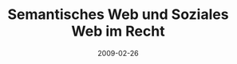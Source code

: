 ---
abstract: ''
authors:
- Gerald Fischer
- Thomas Grechenig
- Bernhard Horn
- Roman Trabitsch
- Johann Wachter
date: '2009-02-26'
featured: false
publication_types:
- '0'
publishDate: '2009-02-26'
title: Semantisches Web und Soziales Web im Recht
url_pdf: ''
---